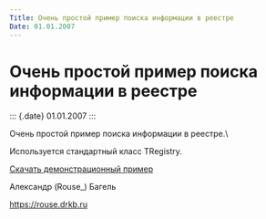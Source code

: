 ```yaml
---
Title: Очень простой пример поиска информации в реестре
Date: 01.01.2007
---
```


Очень простой пример поиска информации в реестре
================================================

::: {.date}
01.01.2007
:::

Очень простой пример поиска информации в реестре.\

Используется стандартный класс TRegistry.

[Скачать демонстрационный пример](/zip/regfind.zip)

Александр (Rouse\_) Багель

<https://rouse.drkb.ru>
